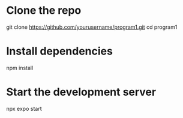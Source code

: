 # Clone the repo
git clone https://github.com/yourusername/program1.git
cd program1

# Install dependencies
npm install

# Start the development server
npx expo start
